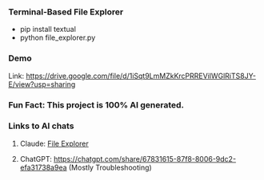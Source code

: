 ### Terminal-Based File Explorer

- pip install textual
- python file_explorer.py

### Demo

Link: https://drive.google.com/file/d/1iSqt9LmMZkKrcPRREVilWGlRiTS8JY-E/view?usp=sharing


### Fun Fact: This project is 100% AI generated.

### Links to AI chats

1. Claude: <a href="https://github.com/anpa6841/file-explorer/blob/master/File Explorer Claude.pdf">File Explorer</a>

2. ChatGPT: https://chatgpt.com/share/67831615-87f8-8006-9dc2-efa31738a9ea (Mostly Troubleshooting)

